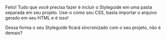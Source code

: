 Feito! Tudo que você precisa fazer é incluir o Styleguide em uma pasta separada em seu projeto. Use-o como seu CSS, basta importar o arquivo gerado em seu HTML e é isso!

Dessa forma o seu Styleguide ficará sincronizado com o seu projeto, não é demais?